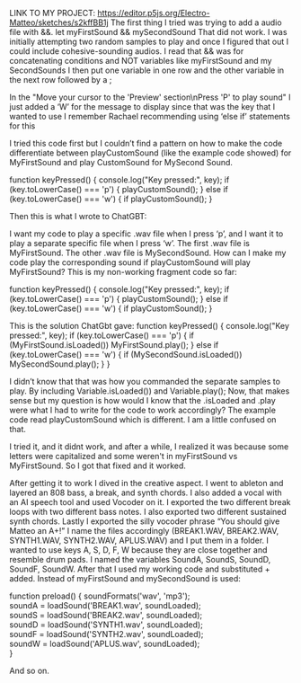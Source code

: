 LINK TO MY PROJECT: https://editor.p5js.org/Electro-Matteo/sketches/s2kffBB1j
The first thing I tried was trying to add a audio file with &&. 
let myFirstSound && mySecondSound 
That did not work. I was initially attempting two random samples to play and once I figured that out I could include cohesive-sounding audios. 
I read that && was for concatenating conditions and NOT variables like myFirstSound and my SecondSounds
I then put one variable in one row and the other variable in the next row followed by a ;

In the "Move your cursor to the 'Preview' section\nPress 'P' to play sound" I just added a ‘W’ for the message to display since that was the key that I wanted to use
I remember Rachael recommending using ‘else if’ statements for this

I tried this code first but I couldn’t find a pattern on how to make the code differentiate between playCustomSound (like the example code showed) for MyFirstSound and play CustomSound for MySecond Sound. 

function keyPressed() {
  console.log("Key pressed:", key);
  if (key.toLowerCase() === 'p') {
    playCustomSound();
  } else if (key.toLowerCase() === 'w') {
    if playCustomSound();
}

Then this is what I wrote to ChatGBT: 

I want my code to play a specific .wav file when I press ‘p’, and I want it to play a separate specific file when I press ‘w’. The first .wav file is MyFirstSound. The other .wav file is MySecondSound. How can I make my code play the corresponding sound if playCustomSound will play MyFirstSound? This is my non-working fragment code so far: 

function keyPressed() {
  console.log("Key pressed:", key);
  if (key.toLowerCase() === 'p') {
    playCustomSound();
  } else if (key.toLowerCase() === 'w') {
    if playCustomSound();
}


This is the solution ChatGbt gave:
function keyPressed() {
  console.log("Key pressed:", key);
  if (key.toLowerCase() === 'p') {
    if (MyFirstSound.isLoaded()) MyFirstSound.play();
  } else if (key.toLowerCase() === 'w') {
    if (MySecondSound.isLoaded()) MySecondSound.play();
  }
}

I didn’t know that that was how you commanded the separate samples to play. By including Variable.isLoaded()) and Variable.play(); 
Now, that makes sense but my question is how would I know that the .isLoaded and .play were what I had to write for the code to work accordingly? The example code read playCustomSound which is different. I am a little confused on that. 

I tried it, and it didnt work, and after a while, I realized it was because some letters were capitalized and some weren't in myFirstSound vs MyFirstSound. So I got that fixed and it worked.

After getting it to work I dived in the creative aspect. I went to ableton and layered an 808 bass, a break, and synth chords. I also added a vocal with an AI speech tool and used Vocoder on it. I exported the two different break loops with two different bass notes. I also exported two different sustained synth chords. Lastly I exported the silly vocoder phrase “You should give Matteo an A+!” I name the files accordingly (BREAK1.WAV, BREAK2.WAV, SYNTH1.WAV, SYNTH2.WAV, APLUS.WAV) and I put them in a folder. I wanted to use keys A, S, D, F, W because they are close together and resemble drum pads. I named the variables SoundA, SoundS, SoundD, SoundF, SoundW. After that I used my working code and substituted + added.
Instead of myFirstSound and mySecondSound is used:

function preload() {
  soundFormats('wav', 'mp3');  
  soundA = loadSound('BREAK1.wav', soundLoaded);   
  soundS = loadSound('BREAK2.wav', soundLoaded);   
  soundD = loadSound('SYNTH1.wav', soundLoaded);   
  soundF = loadSound('SYNTH2.wav', soundLoaded);   
  soundW = loadSound('APLUS.wav', soundLoaded);    
}

And so on. 


